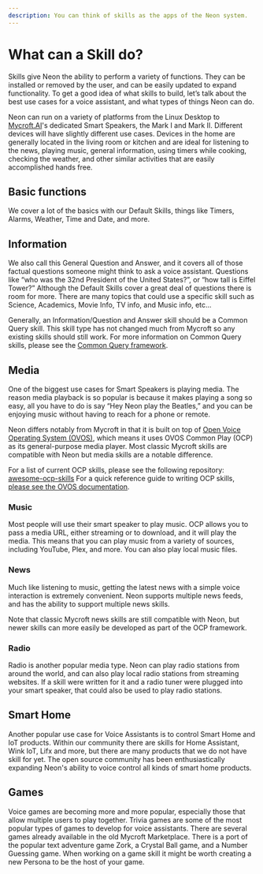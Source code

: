 ```yaml
---
description: You can think of skills as the apps of the Neon system.
---
```


# What can a Skill do?

Skills give Neon the ability to perform a variety of functions. They can be installed or removed by the user, and can be easily updated to expand functionality. To get a good idea of what skills to build, let’s talk about the best use cases for a voice assistant, and what types of things Neon can do.

Neon can run on a variety of platforms from the Linux Desktop to [Mycroft.AI](https://mycroft.ai)'s dedicated Smart Speakers, the Mark I and Mark II. Different devices will have slightly different use cases. Devices in the home are generally located in the living room or kitchen and are ideal for listening to the news, playing music, general information, using timers while cooking, checking the weather, and other similar activities that are easily accomplished hands free.

## Basic functions

We cover a lot of the basics with our Default Skills, things like Timers, Alarms, Weather, Time and Date, and more.

## Information

We also call this General Question and Answer, and it covers all of those factual questions someone might think to ask a voice assistant. Questions like “who was the 32nd President of the United States?”, or “how tall is Eiffel Tower?” Although the Default Skills cover a great deal of questions there is room for more. There are many topics that could use a specific skill such as Science, Academics, Movie Info, TV info, and Music info, etc...

Generally, an Information/Question and Answer skill should be a Common Query skill. This skill type has not changed much from Mycroft so any existing skills should still work. For more information on Common Query skills, please see the [Common Query framework](../skill-types/common-query-framework.md).

## Media

One of the biggest use cases for Smart Speakers is playing media. The reason media playback is so popular is because it makes playing a song so easy, all you have to do is say “Hey Neon play the Beatles,” and you can be enjoying music without having to reach for a phone or remote.

Neon differs notably from Mycroft in that it is built on top of [Open Voice Operating System (OVOS)](https://openvoiceos.com), which means it uses OVOS Common Play (OCP) as its general-purpose media player. Most classic Mycroft skills are compatible with Neon but media skills are a notable difference.

For a list of current OCP skills, please see the following repository: [awesome-ocp-skills](https://github.com/OpenVoiceOS/awesome-ocp-skills)
For a quick reference guide to writing OCP skills, [please see the OVOS documentation](https://openvoiceos.github.io/community-docs/dev_ocp_skill/).

### Music

Most people will use their smart speaker to play music. OCP allows you to pass a media URL, either streaming or to download, and it will play the media. This means that you can play music from a variety of sources, including YouTube, Plex, and more. You can also play local music files.

### News

Much like listening to music, getting the latest news with a simple voice interaction is extremely convenient. Neon supports multiple news feeds, and has the ability to support multiple news skills.

Note that classic Mycroft news skills are still compatible with Neon, but newer skills can more easily be developed as part of the OCP framework.

### Radio

Radio is another popular media type. Neon can play radio stations from around the world, and can also play local radio stations from streaming websites. If a skill were written for it and a radio tuner were plugged into your smart speaker, that could also be used to play radio stations.

## Smart Home

Another popular use case for Voice Assistants is to control Smart Home and IoT products. Within our community there are skills for Home Assistant, Wink IoT, Lifx and more, but there are many products that we do not have skill for yet. The open source community has been enthusiastically expanding Neon's ability to voice control all kinds of smart home products.

## Games

Voice games are becoming more and more popular, especially those that allow multiple users to play together. Trivia games are some of the most popular types of games to develop for voice assistants. There are several games already available in the old Mycroft Marketplace. There is a port of the popular text adventure game Zork, a Crystal Ball game, and a Number Guessing game. When working on a game skill it might be worth creating a new Persona to be the host of your game.
